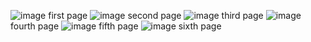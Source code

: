 ![image](https://github.com/Begulov-Utkir/flexbox/assets/158806957/edda7cf3-4601-4eac-afba-d8b97c893b8d)
first page
![image](https://github.com/Begulov-Utkir/flexbox/assets/158806957/9decaa86-7fcb-4b4b-88fc-4da7cbb755af)
second page
![image](https://github.com/Begulov-Utkir/flexbox/assets/158806957/4045624d-b79b-4e1f-972e-3b3cb86c8c32)
third page
![image](https://github.com/Begulov-Utkir/flexbox/assets/158806957/20d7dd1c-731e-46b7-82c0-f777849a82b3)
fourth page
![image](https://github.com/Begulov-Utkir/flexbox/assets/158806957/6cad4399-13c2-4298-ac2f-ea7fdcaf736e)
fifth page
![image](https://github.com/Begulov-Utkir/flexbox/assets/158806957/fe63ccf8-8101-4d56-85b7-48db897df59e)
sixth page
